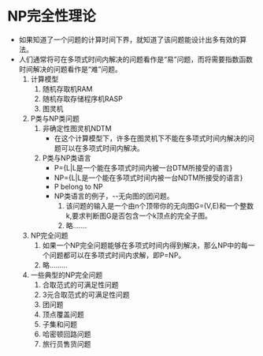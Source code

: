 # NP完全性理论

- 如果知道了一个问题的计算时间下界，就知道了该问题能设计出多有效的算法。
- 人们通常将可在多项式时间内解决的问题看作是“易”问题，而将需要指数函数时间解决的问题看作是“难”问题。
    1. 计算模型
        1. 随机存取机RAM
        2. 随机存取存储程序机RASP
        3. 图灵机
    2. P类与NP类问题
        1. 非确定性图灵机NDTM
            - 在这个计算模型下，许多在图灵机下不能在多项式时间内解决的问题可以在多项式时间内解决。
        2. P类与NP类语言
            - P={L|L是一个能在多项式时间内被一台DTM所接受的语言}
            - NP={L|L是一个能在多项式时间内被一台NDTM所接受的语言}
            - P belong to NP
            - NP类语言的例子，--无向图的团问题。
                1. 该问题的输入是一个由n个顶带你的无向图G=(V,E)和一个整数k,要求判断图G是否包含一个k顶点的完全子图。
                2. 略.......
    3. NP完全问题
        1. 如果一个NP完全问题能够在多项式时间内得到解决，那么NP中的每一个问题都可以在多项式时间内求解，即P=NP。
        2. 略.........
    4. 一些典型的NP完全问题
        1. 合取范式的可满足性问题
        2. 3元合取范式的可满足性问题
        3. 团问题
        4. 顶点覆盖问题
        5. 子集和问题
        6. 哈密顿回路问题
        7. 旅行员售货问题